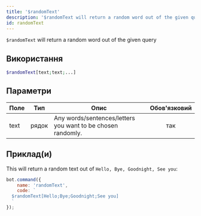 ```yaml
---
title: '$randomText'
description: '$randomText will return a random word out of the given query'
id: randomText
---
```


`$randomText` will return a random word out of the given query

## Використання

```php
$randomText[text;text;...]
```

## Параметри

| Поле | Тип   | Опис                                                        | Обов'язковий |
| ---- | ----- | ----------------------------------------------------------- |:------------:|
| text | рядок | Any words/sentences/letters you want to be chosen randomly. |     так      |

## Приклад(и)

This will return a random text out of `Hello, Bye, Goodnight, See you`:

```javascript
bot.command({
    name: 'randomText',
    code: `
  $randomText[Hello;Bye;Goodnight;See you]
  `
});
```
